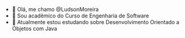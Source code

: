 - 👋 Olá, me chamo @LudsonMoreira
- 👀 Sou acadêmico do Curso de Engenharia de Software
- 🌱 Atualmente estou estudando sobre Desenvolvimento Orientado a Objetos com Java
